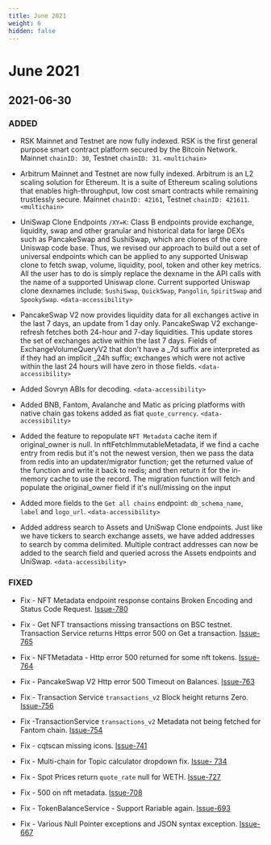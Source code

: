 ```yaml
---
title: June 2021
weight: 6
hidden: false
---
```


# June 2021

## 2021-06-30
### ADDED
- RSK Mainnet and Testnet are now fully indexed. RSK is the first general purpose smart contract platform secured by the Bitcoin Network. Mainnet `chainID: 30`, Testnet `chainID: 31`. `<multichain>`

- Arbitrum Mainnet and Testnet are now fully indexed. Arbitrum is an L2 scaling solution for Ethereum. It is a suite of Ethereum scaling solutions that enables high-throughput, low cost smart contracts while remaining trustlessly secure. Mainnet `chainID: 42161`, Testnet `chainID: 421611`. `<multichain>`

- UniSwap Clone Endpoints `/XY=K`: 
Class B endpoints provide exchange, liquidity, swap and other granular and historical data for large DEXs such as PancakeSwap and SushiSwap, which are clones of the core Uniswap code base. Thus, we revised our approach to build out a set of universal endpoints which can be applied to any supported Uniswap clone to fetch swap, volume, liquidity, pool, token and other key metrics. All the user has to do is simply replace the dexname in the API calls with the name of a supported Uniswap clone.
Current supported Uniswap clone dexnames include:
`SushiSwap`, `QuickSwap`, `Pangolin`, `SpiritSwap` and `SpookySwap`. `<data-accessibility>`

- PancakeSwap V2 now provides liquidity data for all exchanges active in the last 7 days, an update from 1 day only. PancakeSwap V2 exchange-refresh fetches both 24-hour and 7-day liquidities. This update stores the set of exchanges active within the last 7 days. Fields of ExchangeVolumeQueryV2 that don't have a _7d suffix are interpreted as if they had an implicit _24h suffix; exchanges which were not active within the last 24 hours will have zero in those fields. `<data-accessibility>`

- Added Sovryn ABIs for decoding. `<data-accessibility>`

- Added BNB, Fantom, Avalanche and Matic as pricing platforms with native chain gas tokens added as fiat `quote_currency`. `<data-accessibility>`

- Added the feature to repopulate `NFT Metadata` cache item if original_owner is null. In nftFetchImmutableMetadata, if we find a cache entry from redis but it's not the newest version, then we pass the data from redis into an updater/migrator function; get the returned value of the function and write it back to redis; and then return it for the in-memory cache to use the record. The migration function will fetch and populate the original_owner field if it's null/missing on the input

- Added more fields to the `Get all chains` endpoint: `db_schema_name`, `label` and `logo_url`. `<data-accessibility>`

- Added address search to Assets and UniSwap Clone endpoints. Just like we have tickers to search exchange assets, we have added addresses to search by comma delimited. Multiple contract addresses can now be added to the search field and queried across the Assets endpoints and UniSwap. `<data-accessibility>`


### FIXED 
- Fix - NFT Metadata endpoint response contains Broken Encoding and Status Code Request. [Issue-780](https://github.com/covalenthq/scout/issues/780)

- Fix - Get NFT transactions missing transactions on BSC testnet. Transaction Service returns Https error 500 on Get a transaction. [Issue-765](https://github.com/covalenthq/scout/issues/765)

- Fix - NFTMetadata - Http error 500 returned for some nft tokens. [Issue-764](https://github.com/covalenthq/scout/issues/764)

- Fix - PancakeSwap V2 Http error 500 Timeout on Balances. [Issue-763](https://github.com/covalenthq/scout/issues/763)

- Fix - Transaction Service `transactions_v2` Block height returns Zero. [Issue-756](https://github.com/covalenthq/scout/issues/756)

- Fix -TransactionService `transactions_v2` Metadata not being fetched for Fantom chain. [Issue-754](https://github.com/covalenthq/scout/issues/754)

- Fix - cqtscan missing icons. [Issue-741](https://github.com/covalenthq/scout/issues/741)

- Fix - Multi-chain for Topic calculator dropdown fix. [Issue- 734](https://github.com/covalenthq/scout/issues/734)

- Fix - Spot Prices return `quote_rate` null for WETH. [Issue-727](https://github.com/covalenthq/scout/issues/727)

- Fix - 500 on nft metadata. [Issue-708](https://github.com/covalenthq/scout/issues/708)

- Fix - TokenBalanceService - Support Rariable again. [Issue-693](https://github.com/covalenthq/scout/issues/693)

- Fix - Various Null Pointer exceptions and JSON syntax exception. [Issue-667](https://github.com/covalenthq/scout/issues/667)

&nbsp;
